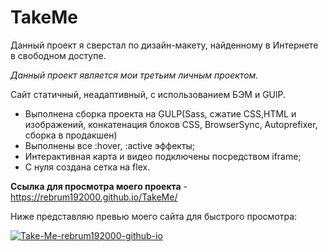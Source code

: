 # TakeMe

Данный проект я сверстал по дизайн-макету, найденному в Интернете в свободном доступе.

*Данный проект является мои третьим личным проектом.*

Сайт статичный, неадаптивный, с использованием БЭМ и GUlP.
  - Выполнена сборка проекта на GULP(Sass, сжатие CSS,HTML и изображений, конкатенация блоков CSS, BrowserSync, Autoprefixer, сборка в продакшен)
  - Выполнены все :hover, :active эффекты;
  - Интерактивная карта и видео подключены посредством iframe;
  - С нуля создана сетка на flex.
  
**Ссылка для просмотра моего проекта** - https://rebrum192000.github.io/TakeMe/

Ниже представляю превью моего сайта для быстрого просмотра:

<a href="https://ibb.co/W0PDKfq"><img src="https://i.ibb.co/ScdQvBW/Take-Me-rebrum192000-github-io.png" alt="Take-Me-rebrum192000-github-io" border="0"></a>
